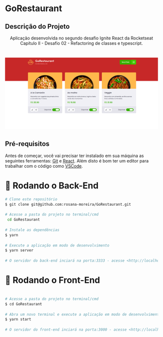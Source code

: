 # GoRestaurant

<h2>Descrição do Projeto</h2>
<p align="center">
Aplicação desenvolvida no segundo desafio Ignite React da Rocketseat Capítulo II - Desafio 02 - Refactoring de classes e typescript.

</p>

<h1 align="center">
  <img alt="logo" title="#logo" src="./git/git.png" />
</h1>
<h2>Pré-requisitos</h2>

Antes de começar, você vai precisar ter instalado em sua máquina as seguintes ferramentas:
[Git](https://git-scm.com) e [React](https://pt-br.reactjs.org/).
Além disto é bom ter um editor para trabalhar com o código como [VSCode](https://code.visualstudio.com/).

# 🎲 Rodando o Back-End

```bash
# Clone este repositório
$ git clone git@github.com:rosana-moreira/GoRestaurant.git

# Acesse a pasta do projeto no terminal/cmd
 cd GoRestaurant

# Instale as dependências
$ yarn

# Execute a aplicação em modo de desenvolvimento
$ yarn server

# O servidor do back-end inciará na porta:3333 - acesse <http://localhost:3333>

```

# 🎲 Rodando o Front-End

```bash

# Acesse a pasta do projeto no terminal/cmd
$ cd GoRestaurant

# Abra um novo terminal e execute a aplicação em modo de desenvolvimento
$ yarn start

# O servidor do front-end inciará na porta:3000 - acesse <http://localhost:3000>
```
